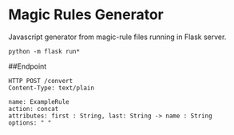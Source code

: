 # Magic Rules Generator
Javascript generator from magic-rule files running in Flask server.

```
python -m flask run*
```

##Endpoint


```
HTTP POST /convert
Content-Type: text/plain

name: ExampleRule
action: concat
attributes: first : String, last: String -> name : String
options: " "
```